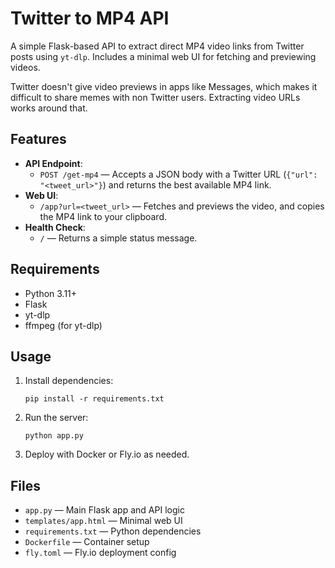 # Twitter to MP4 API

A simple Flask-based API to extract direct MP4 video links from Twitter posts using `yt-dlp`. Includes a minimal web UI for fetching and previewing videos.

Twitter doesn't give video previews in apps like Messages, which makes it difficult to share memes with non Twitter users. Extracting video URLs works around that.

## Features

- **API Endpoint**:  
  - `POST /get-mp4` — Accepts a JSON body with a Twitter URL (`{"url": "<tweet_url>"}`) and returns the best available MP4 link.
- **Web UI**:  
  - `/app?url=<tweet_url>` — Fetches and previews the video, and copies the MP4 link to your clipboard.
- **Health Check**:  
  - `/` — Returns a simple status message.

## Requirements

- Python 3.11+
- Flask
- yt-dlp
- ffmpeg (for yt-dlp)

## Usage

1. Install dependencies:
   ```
   pip install -r requirements.txt
   ```
2. Run the server:
   ```
   python app.py
   ```
3. Deploy with Docker or Fly.io as needed.

## Files

- `app.py` — Main Flask app and API logic
- `templates/app.html` — Minimal web UI
- `requirements.txt` — Python dependencies
- `Dockerfile` — Container setup
- `fly.toml` — Fly.io deployment config